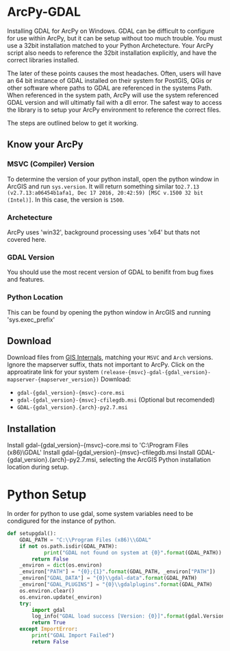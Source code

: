# ArcPy-GDAL

Installing GDAL for ArcPy on Windows. GDAL can be difficult to configure for use within ArcPy, but it can be setup without too much trouble. You must use a 32bit installation matched to your Python Archetecture. Your ArcPy script also needs to reference the 32bit installation explicitly, and have the correct libraries installed.
 
The later of these points causes the most headaches. Often, users will have an 64 bit instance of GDAL installed on their system for PostGIS, QGis or other software where paths to GDAL are referenced in the systems Path. When referenced in the system path, ArcPy will use the system referenced GDAL version and will ultimatly fail with a dll error. The safest way to access the library is to setup your ArcPy environment to reference the correct files.

The steps are outlined below to get it working.

## Know your ArcPy

### MSVC (Compiler) Version
To determine the version of your python install, open the python window in ArcGIS and run `sys.version`. It will return something similar to`2.7.13 (v2.7.13:a06454b1afa1, Dec 17 2016, 20:42:59) [MSC v.1500 32 bit (Intel)]`. In this case, the version is `1500`.

### Archetecture
ArcPy uses 'win32', background processing uses 'x64' but thats not covered here.

### GDAL Version
You should use the most recent version of GDAL to benifit from bug fixes and features.

### Python Location
This can be found by opening the python window in ArcGIS and running 'sys.exec_prefix'

## Download
Download files from [GIS Internals](http://www.gisinternals.com/release.php), matching your `MSVC` and `Arch` versions. Ignore the mapserver suffix, thats not important to ArcPy.
Click on the approatirate link for your system `(release-{msvc}-gdal-{gdal_version}-mapserver-{mapserver_version})`
Download:
   * `gdal-{gdal_version}-{msvc}-core.msi`
   * `gdal-{gdal_version}-{msvc}-cfilegdb.msi` (Optional but recomended)
   * `GDAL-{gdal_version}.{arch}-py2.7.msi`

## Installation
Install gdal-{gdal_version}-{msvc}-core.msi to 'C:\Program Files (x86)\GDAL'
Install gdal-{gdal_version}-{msvc}-cfilegdb.msi
Install GDAL-{gdal_version}.{arch}-py2.7.msi, selecting the ArcGIS Python installation location during setup.

# Python Setup
In order for python to use gdal, some system variables need to be condigured for the instance of python.

```python
def setupgdal():
	GDAL_PATH = "C:\\Program Files (x86)\\GDAL"
	if not os.path.isdir(GDAL_PATH):
	        print("GDAL not found on system at {0}".format(GDAL_PATH))
		return False
	_environ = dict(os.environ)
	_environ["PATH"] = "{0};{1}".format(GDAL_PATH, _environ["PATH"])
	_environ["GDAL_DATA"] = "{0}\\gdal-data".format(GDAL_PATH)
	_environ["GDAL_PLUGINS"] = "{0}\\gdalplugins".format(GDAL_PATH)
	os.environ.clear()
	os.environ.update(_environ)
	try:
        import gdal
		log_info("GDAL load success [Version: {0}]".format(gdal.VersionInfo('VERSION_NUM')))
		return True
	except ImportError:
		print("GDAL Import Failed")
		return False
```
